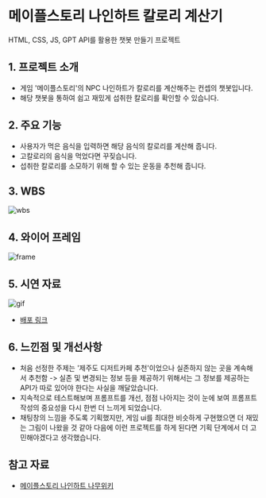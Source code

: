# 메이플스토리 나인하트 칼로리 계산기
HTML, CSS, JS, GPT API를 활용한 챗봇 만들기 프로젝트


## 1. 프로젝트 소개
* 게임 '메이플스토리'의 NPC 나인하트가 칼로리를 계산해주는 컨셉의 챗봇입니다.
* 해당 챗봇을 통하여 쉽고 재밌게 섭취한 칼로리를 확인할 수 있습니다.

## 2. 주요 기능
* 사용자가 먹은 음식을 입력하면 해당 음식의 칼로리를 계산해 줍니다.
* 고칼로리의 음식을 먹었다면 꾸짖습니다.
* 섭취한 칼로리를 소모하기 위해 할 수 있는 운동을 추천해 줍니다.

## 3. WBS
![wbs](https://github.com/user-attachments/assets/4c8d97f7-1c74-44da-9b4c-f0a0d9fe4e2b)

## 4. 와이어 프레임
![frame](https://github.com/user-attachments/assets/b9134302-6f68-4e5e-a742-cd7cb89b3c73)

## 5. 시연 자료
![gif](https://github.com/user-attachments/assets/23f5a30e-1c72-4f81-bfdd-ae871b064ffb)
* [배포 링크](https://whaehofk521.github.io/MapleStorykcalBot/)

## 6. 느낀점 및 개선사항
* 처음 선정한 주제는 '제주도 디저트카페 추천'이었으나 실존하지 않는 곳을 계속해서 추천함
  -> 실존 및 변경되는 정보 등을 제공하기 위해서는 그 정보를 제공하는 API가 따로 있어야 한다는 사실을 깨달았습니다.
* 지속적으로 테스트해보며 프롬프트를 개선, 점점 나아지는 것이 눈에 보여 프롬프트 작성의 중요성을 다시 한번 더 느끼게 되었습니다.
* 채팅창의 느낌을 주도록 기획했지만, 게임 ui를 최대한 비슷하게 구현했으면 더 재밌는 그림이 나왔을 것 같아 다음에 이런 프로젝트를 하게 된다면 기획 단계에서 더 고민해야겠다고 생각했습니다.

## 참고 자료
* [메이플스토리 나인하트 나무위키](https://namu.wiki/w/%EB%82%98%EC%9D%B8%ED%95%98%ED%8A%B8)
